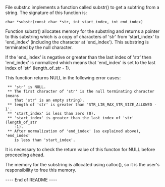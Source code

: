
File substr.c implements a function called substr() to get a subtring from a
string. The signature of this function is:

    char *substr(const char *str, int start_index, int end_index)

Function substr() allocates memory for the substring and returns a pointer to
this substring which is a copy of characters of 'str' from 'start_index' to
'end_index' (including the character at 'end_index'). This substring is
terminated by the null character.

If the 'end_index' is negative or greater than the last index of 'str' then
'end_index' is normalized which means that 'end_index' is set to the last index
of 'str' (length_of_str - 1).

This function returns NULL in the following error cases:

     ** 'str' is NULL.
     ** The first character of 'str' is the null terminating character (means
        that 'str' is an empty string).
     ** length of 'str' is greater than 'STR_LIB_MAX_STR_SIZE_ALLOWED - 1'.
     ** 'start_index' is less than zero (0).
     ** 'start_index' is greater than the last index of 'str' (length_of_str
        -1).
     ** After normalization of 'end_index' (as explained above), 'end_index'
        is less than 'start_index'.

It is necessary to check the return value of this functon for NULL before
proceeding ahead.

The memory for the substring is allocated using calloc(), so it is the user's
responsibility to free this memory.

---- End of README ----
